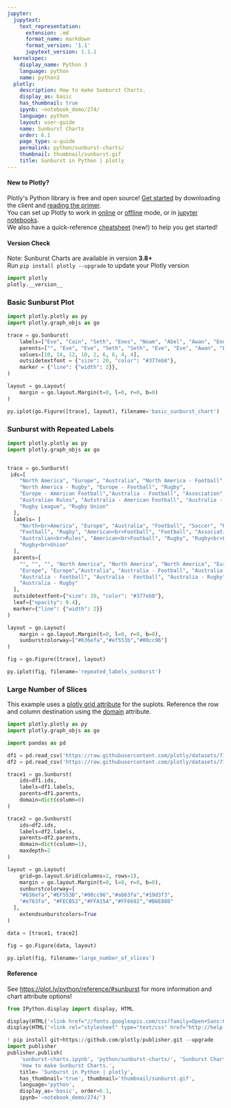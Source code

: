 ```yaml
---
jupyter:
  jupytext:
    text_representation:
      extension: .md
      format_name: markdown
      format_version: '1.1'
      jupytext_version: 1.1.1
  kernelspec:
    display_name: Python 3
    language: python
    name: python3
  plotly:
    description: How to make Sunburst Charts.
    display_as: basic
    has_thumbnail: true
    ipynb: ~notebook_demo/274/
    language: python
    layout: user-guide
    name: Sunburst Charts
    order: 6.1
    page_type: u-guide
    permalink: python/sunburst-charts/
    thumbnail: thumbnail/sunburst.gif
    title: Sunburst in Python | plotly
---
```


#### New to Plotly?
Plotly's Python library is free and open source! [Get started](https://plot.ly/python/getting-started/) by downloading the client and [reading the primer](https://plot.ly/python/getting-started/).
<br>You can set up Plotly to work in [online](https://plot.ly/python/getting-started/#initialization-for-online-plotting) or [offline](https://plot.ly/python/getting-started/#initialization-for-offline-plotting) mode, or in [jupyter notebooks](https://plot.ly/python/getting-started/#start-plotting-online).
<br>We also have a quick-reference [cheatsheet](https://images.plot.ly/plotly-documentation/images/python_cheat_sheet.pdf) (new!) to help you get started!



#### Version Check
Note: Sunburst Charts are available in version <b>3.8+</b><br>
Run  `pip install plotly --upgrade` to update your Plotly version



```python
import plotly
plotly.__version__
```

### Basic Sunburst Plot ###

```python
import plotly.plotly as py
import plotly.graph_objs as go

trace = go.Sunburst(
    labels=["Eve", "Cain", "Seth", "Enos", "Noam", "Abel", "Awan", "Enoch", "Azura"],
    parents=["", "Eve", "Eve", "Seth", "Seth", "Eve", "Eve", "Awan", "Eve" ],
    values=[10, 14, 12, 10, 2, 6, 6, 4, 4],
    outsidetextfont = {"size": 20, "color": "#377eb8"},
    marker = {"line": {"width": 2}},
)

layout = go.Layout(
    margin = go.layout.Margin(t=0, l=0, r=0, b=0)
)

py.iplot(go.Figure([trace], layout), filename='basic_sunburst_chart')
```

### Sunburst with Repeated Labels

```python
import plotly.plotly as py
import plotly.graph_objs as go


trace = go.Sunburst(
 ids=[
    "North America", "Europe", "Australia", "North America - Football", "Soccer",
    "North America - Rugby", "Europe - Football", "Rugby",
    "Europe - American Football","Australia - Football", "Association",
    "Australian Rules", "Autstralia - American Football", "Australia - Rugby",
    "Rugby League", "Rugby Union"
  ],
  labels= [
    "North<br>America", "Europe", "Australia", "Football", "Soccer", "Rugby",
    "Football", "Rugby", "American<br>Football", "Football", "Association",
    "Australian<br>Rules", "American<br>Football", "Rugby", "Rugby<br>League",
    "Rugby<br>Union"
  ],
  parents=[
    "", "", "", "North America", "North America", "North America", "Europe",
    "Europe", "Europe","Australia", "Australia - Football", "Australia - Football",
    "Australia - Football", "Australia - Football", "Australia - Rugby",
    "Australia - Rugby"
  ],
  outsidetextfont={"size": 20, "color": "#377eb8"},
  leaf={"opacity": 0.4},
  marker={"line": {"width": 2}}
)

layout = go.Layout(
    margin = go.layout.Margin(t=0, l=0, r=0, b=0),
    sunburstcolorway=["#636efa","#ef553b","#00cc96"]
)

fig = go.Figure([trace], layout)

py.iplot(fig, filename='repeated_labels_sunburst')
```

### Large Number of Slices
This example uses a [plotly grid attribute](https://plot.ly/python/reference/#layout-grid) for the suplots. Reference the row and column destination using the [domain](https://plot.ly/python/reference/#sunburst-domain) attribute.

```python
import plotly.plotly as py
import plotly.graph_objs as go

import pandas as pd

df1 = pd.read_csv('https://raw.githubusercontent.com/plotly/datasets/718417069ead87650b90472464c7565dc8c2cb1c/sunburst-coffee-flavors-complete.csv')
df2 = pd.read_csv('https://raw.githubusercontent.com/plotly/datasets/718417069ead87650b90472464c7565dc8c2cb1c/coffee-flavors.csv')

trace1 = go.Sunburst(
    ids=df1.ids,
    labels=df1.labels,
    parents=df1.parents,
    domain=dict(column=0)
)

trace2 = go.Sunburst(
    ids=df2.ids,
    labels=df2.labels,
    parents=df2.parents,
    domain=dict(column=1),
    maxdepth=2
)

layout = go.Layout(
    grid=go.layout.Grid(columns=2, rows=1),
    margin = go.layout.Margin(t=0, l=0, r=0, b=0),
    sunburstcolorway=[
    "#636efa","#EF553B","#00cc96","#ab63fa","#19d3f3",
    "#e763fa", "#FECB52","#FFA15A","#FF6692","#B6E880"
  ],
    extendsunburstcolors=True
)

data = [trace1, trace2]

fig = go.Figure(data, layout)

py.iplot(fig, filename='large_number_of_slices')
```

#### Reference
See https://plot.ly/python/reference/#sunburst for more information and chart attribute options!

```python
from IPython.display import display, HTML

display(HTML('<link href="//fonts.googleapis.com/css?family=Open+Sans:600,400,300,200|Inconsolata|Ubuntu+Mono:400,700" rel="stylesheet" type="text/css" />'))
display(HTML('<link rel="stylesheet" type="text/css" href="http://help.plot.ly/documentation/all_static/css/ipython-notebook-custom.css">'))

! pip install git+https://github.com/plotly/publisher.git --upgrade
import publisher
publisher.publish(
    'sunburst-charts.ipynb', 'python/sunburst-charts/', 'Sunburst Charts',
    'How to make Sunburst Charts.',
    title= 'Sunburst in Python | plotly',
    has_thumbnail='true', thumbnail='thumbnail/sunburst.gif', 
    language='python', 
    display_as='basic', order=6.1,
    ipynb='~notebook_demo/274/')
```

```python

```